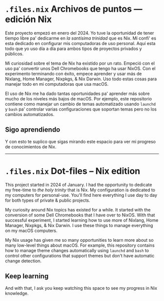 # `.files.nix` Archivos de puntos — edición Nix

Este proyecto empezó en enero del 2024. Yo tuve la oportunidad de tener tiempo
libre pa' dedicarme en _la santísima trinidad_ que es Nix. Mí confi' es esta
dedicado en configurar mis computadoras de uso personal. Aquí esta todo que yo
uso día a día para ambos tipos de proyectos privados y públicos.

Mi curiosidad sobre el tema de Nix ha existido por un rato. Empeció con el uso
pa' convertir unos Dell Chromebooks que tengo ha usar NixOS. Con el experimento
terminando con éxito, empece aprender y usar más de Nixlang, Home Manager,
Nixpkgs, & Nix Darwin. Uso todo estas cosas para manejar todo en mi computadoras
que usa macOS.

El uso de Nix me ha dado tantas oportunidades pa' aprender más sobre mucho de
los niveles más bajos de macOS. Por ejemplo, este repositorio contiene como
manejar un cambio de temas automatizado usando `launchd` y `bash` pa' controlar
varias configuraciones que soportan temas pero no los cambios automatizados.

## Sigo aprendiendo

Y con esto te suplico que sigas mirando este espacio para ver mi progreso de
conocimientos de Nix.

---

# `.files.nix` Dot-files – Nix edition

This project started in 2024 of January. I had the opportunity to dedicate my
free-time to _the holy trinity_ that is Nix. My configuration is dedicated to my
computers for personal-use. You'll find here everything I use day to day for
both types of private & public projects.

My curiosity around Nix topics has existed for a while. It started with the
conversion of some Dell Chromebooks that I have over to NixOS. With that
successful experiment, I started learning how to use more of Nixlang, Home
Manager, Nixpkgs, & Nix Darwin. I use these things to manage everything on my
macOS computers.

My Nix usage has given me so many opportunities to learn more about so many
low-level things about macOS. For example, this repository contains how to
manage theme changes automatically using `launchd` and `bash` to control other
configurations that support themes but don't have automatic change detection.

## Keep learning

And with that, I ask you keep watching this space to see my progress in Nix
knowledge.
